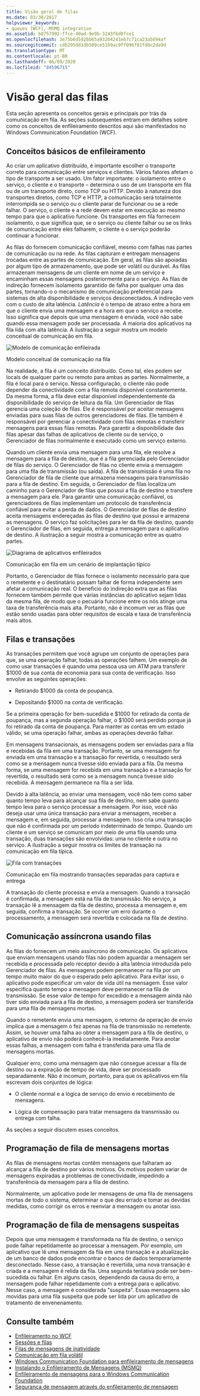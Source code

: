 ```yaml
---
title: Visão geral de filas
ms.date: 03/30/2017
helpviewer_keywords:
- queues [WCF], MSMQ integration
ms.assetid: b8757992-ffce-40ad-9e9b-3243f6d0fce1
ms.openlocfilehash: 3e75b6d5926b65a93204241eb7c71ca23a5694af
ms.sourcegitcommit: cdb295dd1db589ce5169ac9ff096f01fd0c2da9d
ms.translationtype: MT
ms.contentlocale: pt-BR
ms.lasthandoff: 06/09/2020
ms.locfileid: "84596715"
---
```

# <a name="queues-overview"></a>Visão geral das filas

Esta seção apresenta os conceitos gerais e principais por trás da comunicação em fila. As seções subsequentes entram em detalhes sobre como os conceitos de enfileiramento descritos aqui são manifestados no Windows Communication Foundation (WCF).  
  
## <a name="basic-queuing-concepts"></a>Conceitos básicos de enfileiramento  
 Ao criar um aplicativo distribuído, é importante escolher o transporte correto para comunicação entre serviços e clientes. Vários fatores afetam o tipo de transporte a ser usado. Um fator importante: o isolamento entre o serviço, o cliente e o transporte – determina o uso de um transporte em fila ou de um transporte direto, como TCP ou HTTP. Devido à natureza dos transportes diretos, como TCP e HTTP, a comunicação será totalmente interrompida se o serviço ou o cliente parar de funcionar ou se a rede falhar. O serviço, o cliente e a rede devem estar em execução ao mesmo tempo para que o aplicativo funcione. Os transportes em fila fornecem isolamento, o que significa que, se o serviço ou cliente falhar ou se os links de comunicação entre eles falharem, o cliente e o serviço poderão continuar a funcionar.  
  
 As filas do fornecem comunicação confiável, mesmo com falhas nas partes de comunicação ou na rede. As filas capturam e entregam mensagens trocadas entre as partes de comunicação. Em geral, as filas são apoiadas por algum tipo de armazenamento, que pode ser volátil ou durável. As filas armazenam mensagens de um cliente em nome de um serviço e encaminham essas mensagens posteriormente para o serviço. As filas de indireção fornecem isolamento garantido de falha por qualquer uma das partes, tornando-o o mecanismo de comunicação preferencial para sistemas de alta disponibilidade e serviços desconectados. A indireção vem com o custo de alta latência. *Latência* é o tempo de atraso entre a hora em que o cliente envia uma mensagem e a hora em que o serviço a recebe. Isso significa que depois que uma mensagem é enviada, você não sabe quando essa mensagem pode ser processada. A maioria dos aplicativos na fila lida com alta latência. A ilustração a seguir mostra um modelo conceitual de comunicação em fila.  
  
 ![Modelo de comunicação enfileirada](media/qconceptual-figure1c.gif "QConceptual-Figure1c")  
  
 Modelo conceitual de comunicação na fila  
  
 Na realidade, a fila é um conceito distribuído. Como tal, eles podem ser locais de qualquer parte ou remoto para ambas as partes. Normalmente, a fila é local para o serviço. Nessa configuração, o cliente não pode depender da conectividade com a fila remota disponível constantemente. Da mesma forma, a fila deve estar disponível independentemente da disponibilidade do serviço de leitura da fila. Um Gerenciador de filas gerencia uma coleção de filas. Ele é responsável por aceitar mensagens enviadas para suas filas de outros gerenciadores de filas. Ele também é responsável por gerenciar a conectividade com filas remotas e transferir mensagens para essas filas remotas. Para garantir a disponibilidade das filas apesar das falhas de aplicativos de cliente ou de serviço, o Gerenciador de filas normalmente é executado como um serviço externo.  
  
 Quando um cliente envia uma mensagem para uma fila, ele resolve a mensagem para a fila de destino, que é a fila gerenciada pelo Gerenciador de filas do serviço. O Gerenciador de filas no cliente envia a mensagem para uma fila de transmissão (ou saída). A fila de transmissão é uma fila no Gerenciador de fila de cliente que armazena mensagens para transmissão para a fila de destino. Em seguida, o Gerenciador de filas localiza um caminho para o Gerenciador de filas que possui a fila de destino e transfere a mensagem para ele. Para garantir uma comunicação confiável, os gerenciadores de filas implementam um protocolo de transferência confiável para evitar a perda de dados. O Gerenciador de filas de destino aceita mensagens endereçadas às filas de destino que possui e armazena as mensagens. O serviço faz solicitações para ler da fila de destino, quando o Gerenciador de filas, em seguida, entrega a mensagem para o aplicativo de destino. A ilustração a seguir mostra a comunicação entre as quatro partes.  
  
 ![Diagrama de aplicativos enfileirados](media/distributed-queue-figure.jpg "Distributed-Queue-figura")  
  
 Comunicação em fila em um cenário de implantação típico  
  
 Portanto, o Gerenciador de filas fornece o isolamento necessário para que o remetente e o destinatário possam falhar de forma independente sem afetar a comunicação real. O benefício do indireção extra que as filas fornecem também permite que várias instâncias do aplicativo sejam lidas da mesma fila, de modo que o pecuária funcione entre os nós atinge uma taxa de transferência mais alta. Portanto, não é incomum ver as filas que estão sendo usadas para obter requisitos de escala e taxa de transferência mais altos.  
  
## <a name="queues-and-transactions"></a>Filas e transações  
 As transações permitem que você agrupe um conjunto de operações para que, se uma operação falhar, todas as operações falhem. Um exemplo de como usar transações é quando uma pessoa usa um ATM para transferir $1000 de sua conta de economia para sua conta de verificação. Isso envolve as seguintes operações:  
  
- Retirando $1000 da conta de poupança.  
  
- Depositando $1000 na conta de verificação.  
  
 Se a primeira operação for bem-sucedida e $1000 for retirado da conta de poupança, mas a segunda operação falhar, o $1000 será perdido porque já foi retirado da conta de poupança. Para manter as contas em um estado válido, se uma operação falhar, ambas as operações deverão falhar.  
  
 Em mensagens transacionais, as mensagens podem ser enviadas para a fila e recebidas da fila em uma transação. Portanto, se uma mensagem for enviada em uma transação e a transação for revertida, o resultado será como se a mensagem nunca tivesse sido enviada para a fila. Da mesma forma, se uma mensagem for recebida em uma transação e a transação for revertida, o resultado será como se a mensagem nunca tivesse sido recebida. A mensagem permanece na fila a ser lida.  
  
 Devido à alta latência, ao enviar uma mensagem, você não tem como saber quanto tempo leva para alcançar sua fila de destino, nem sabe quanto tempo leva para o serviço processar a mensagem. Por isso, você não deseja usar uma única transação para enviar a mensagem, receber a mensagem e, em seguida, processar a mensagem. Isso cria uma transação que não é confirmada por um período indeterminado de tempo. Quando um cliente e um serviço se comunicam por meio de uma fila usando uma transação, duas transações são envolvidas: uma no cliente e outra no serviço. A ilustração a seguir mostra os limites de transação na comunicação em fila típica.  
  
 ![Fila com transações](media/qwithtransactions-figure3.gif "QWithTransactions-Figure3")  
  
 Comunicação em fila mostrando transações separadas para captura e entrega  
  
 A transação do cliente processa e envia a mensagem. Quando a transação é confirmada, a mensagem está na fila de transmissão. No serviço, a transação lê a mensagem da fila de destino, processa a mensagem e, em seguida, confirma a transação. Se ocorrer um erro durante o processamento, a mensagem será revertida e colocada na fila de destino.  
  
## <a name="asynchronous-communication-using-queues"></a>Comunicação assíncrona usando filas  
 As filas do fornecem um meio assíncrono de comunicação. Os aplicativos que enviam mensagens usando filas não podem aguardar a mensagem ser recebida e processada pelo receptor devido à alta latência introduzida pelo Gerenciador de filas. As mensagens podem permanecer na fila por um tempo muito maior do que o esperado pelo aplicativo. Para evitar isso, o aplicativo pode especificar um valor de vida útil na mensagem. Esse valor especifica quanto tempo a mensagem deve permanecer na fila de transmissão. Se esse valor de tempo for excedido e a mensagem ainda não tiver sido enviada para a fila de destino, a mensagem poderá ser transferida para uma fila de mensagens mortas.  
  
 Quando o remetente envia uma mensagem, o retorno da operação de envio implica que a mensagem o fez apenas na fila de transmissão no remetente. Assim, se houver uma falha ao obter a mensagem para a fila de destino, o aplicativo de envio não poderá conhecê-la imediatamente. Para anotar essas falhas, a mensagem com falha é transferida para uma fila de mensagens mortas.  
  
 Qualquer erro, como uma mensagem que não consegue acessar a fila de destino ou a expiração de tempo de vida, deve ser processado separadamente. Não é incomum, portanto, para que os aplicativos em fila escrevam dois conjuntos de lógica:  
  
- O cliente normal e a lógica de serviço do envio e recebimento de mensagens.  
  
- Lógica de compensação para tratar mensagens da transmissão ou entrega com falha.  
  
 As seções a seguir discutem esses conceitos.  
  
## <a name="dead-letter-queue-programming"></a>Programação de fila de mensagens mortas  
 As filas de mensagens mortas contêm mensagens que falharam ao alcançar a fila de destino por vários motivos. Os motivos podem variar de mensagens expiradas a problemas de conectividade, impedindo a transferência da mensagem para a fila de destino.  
  
 Normalmente, um aplicativo pode ler mensagens de uma fila de mensagens mortas de todo o sistema, determinar o que deu errado e tomar as devidas medidas, como corrigir os erros e reenviar a mensagem ou anotar isso.  
  
## <a name="poison-message-queue-programming"></a>Programação de fila de mensagens suspeitas  
 Depois que uma mensagem é transformada na fila de destino, o serviço pode falhar repetidamente ao processar a mensagem. Por exemplo, um aplicativo que lê uma mensagem da fila em uma transação e a atualização de um banco de dados pode encontrar o banco de dados temporariamente desconectado. Nesse caso, a transação é revertida, uma nova transação é criada e a mensagem é relida da fila. Uma segunda tentativa pode ser bem-sucedida ou falhar. Em alguns casos, dependendo da causa do erro, a mensagem pode falhar repetidamente com a entrega para o aplicativo. Nesse caso, a mensagem é considerada "suspeita". Essas mensagens são movidas para uma fila suspeita que pode ser lida por um aplicativo de tratamento de envenenamento.  
  
## <a name="see-also"></a>Consulte também

- [Enfileiramento no WCF](queuing-in-wcf.md)
- [Sessões e filas](../samples/sessions-and-queues.md)
- [Filas de mensagens de inatividade](../samples/dead-letter-queues.md)
- [Comunicação em fila volátil](../samples/volatile-queued-communication.md)
- [Windows Communication Foundation para enfileiramento de mensagens](../samples/wcf-to-message-queuing.md)
- [Instalando o Enfileiramento de Mensagens (MSMQ)](../samples/installing-message-queuing-msmq.md)
- [Enfileiramento de mensagens para o Windows Communication Foundation](../samples/message-queuing-to-wcf.md)
- [Segurança de mensagem através do enfileiramento de mensagem](../samples/message-security-over-message-queuing.md)
